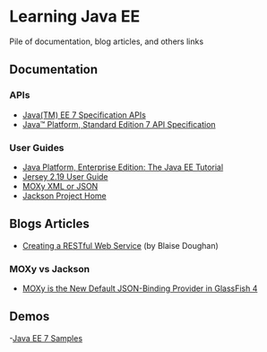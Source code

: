 # Learning Java EE
Pile of documentation, blog articles, and others links

## Documentation

### APIs

- [Java(TM) EE 7 Specification APIs](https://docs.oracle.com/javaee/7/api/)
- [Java™ Platform, Standard Edition 7 API Specification](https://docs.oracle.com/javase/7/docs/api/)

### User Guides

- [Java Platform, Enterprise Edition: The Java EE Tutorial](https://docs.oracle.com/javaee/7/tutorial/)
- [Jersey 2.19 User Guide](https://jersey.java.net/documentation/latest/)
- [MOXy XML or JSON](http://www.eclipse.org/eclipselink/#moxy)
- [Jackson Project Home](http://wiki.fasterxml.com/JacksonHome)

## Blogs Articles

- [Creating a RESTful Web Service](http://blog.bdoughan.com/2010/08/creating-restful-web-service-part-15.html) (by Blaise Doughan)

### MOXy vs Jackson

- [MOXy is the New Default JSON-Binding Provider in GlassFish 4](https://dzone.com/articles/moxy-new-default-json-binding)


## Demos

 -[Java EE 7 Samples](https://github.com/javaee-samples/javaee7-samples)
